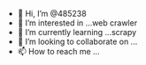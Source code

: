 - 👋 Hi, I’m @485238
- 👀 I’m interested in ...web crawler
- 🌱 I’m currently learning ...scrapy
- 💞️ I’m looking to collaborate on ...
- 📫 How to reach me ...
<!---
485238/485238 is a ✨ special ✨ repository because its `README.md` (this file) appears on your GitHub profile.
You can click the Preview link to take a look at your changes.
# scrapy stratproject scrapy 
# cd scrapy/scrapy/spiders
# scrapy genspider baidu https://baidu.com/
# Start the first crawler file
